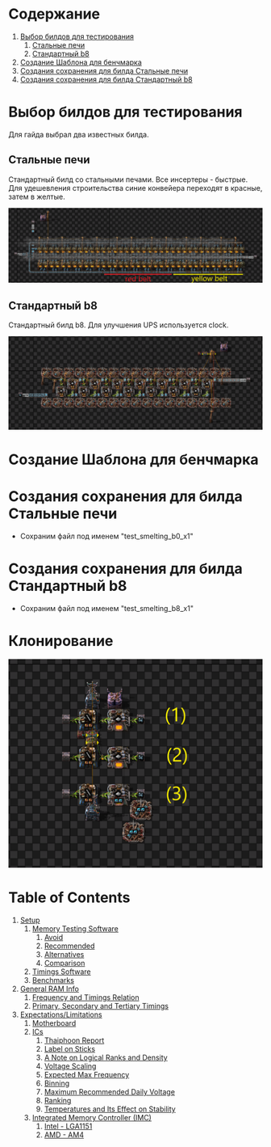 # Содержание
1. [Выбор билдов для тестирования](#Выбор-билдов-для-тестирования)
   1. [Стальные печи](#Стальные-печи)
   2. [Стандартный b8](#Стандартный-b8)
2. [Создание Шаблона для бенчмарка](#Создание-Шаблона-для-бенчмарка)
3. [Создания сохранения для билда Стальные печи](#Создания-сохранения-для-билда-Стальные-печи)
4. [Создания сохранения для билда Стандартный b8](#Создания-сохранения-для-билда-Стандартный-b8)

# Выбор билдов для тестирования
Для гайда выбрал два известных билда.

## Стальные печи

Стандартный билд со стальными печами. Все инсертеры - быстрые. Для удешевления строительства синие конвейера переходят в красные, затем в желтые.

![alt text](img/Стальные_печи.png "Стандартный билд")

## Стандартный b8

Стандартный билд b8. Для улучшения UPS используется clock.

![alt text](img/Стандартный_b8.png)

# Создание Шаблона для бенчмарка

# Создания сохранения для билда Стальные печи

* Сохраним файл под именем "test_smelting_b0_x1"

# Создания сохранения для билда Стандартный b8
* Сохраним файл под именем "test_smelting_b8_x1"
# Клонирование





![alt text](img/test_1.png "Описание будет тут")


# Table of Contents
1. [Setup](#setup)
   1. [Memory Testing Software](#memory-testing-software)
      1. [Avoid](#avoid)
      2. [Recommended](#recommended)
      3. [Alternatives](#alternatives)
      4. [Comparison](#comparison)
   2. [Timings Software](#timings-software)
   3. [Benchmarks](#benchmarks)
2. [General RAM Info](#general-ram-info)
   1. [Frequency and Timings Relation](#frequency-and-timings-relation)
   2. [Primary, Secondary and Tertiary Timings](#primary-secondary-and-tertiary-timings)
3. [Expectations/Limitations](#expectationslimitations)
   1. [Motherboard](#motherboard)
   2. [ICs](#integrated-circuits-ics)
      1. [Thaiphoon Report](#thaiphoon-report)
      2. [Label on Sticks](#label-on-sticks)
      3. [A Note on Logical Ranks and Density](#a-note-on-logical-ranks-and-density)
      4. [Voltage Scaling](#voltage-scaling)
      5. [Expected Max Frequency](#expected-max-frequency)
      6. [Binning](#binning)
      7. [Maximum Recommended Daily Voltage](#maximum-recommended-daily-voltage)
      8. [Ranking](#ranking)
      9. [Temperatures and Its Effect on Stability](#temperatures-and-its-effect-on-stability)
   3. [Integrated Memory Controller (IMC)](#integrated-memory-controller-imc)
      1. [Intel - LGA1151](#intel---lga1151)
      2. [AMD - AM4](#amd---am4)
